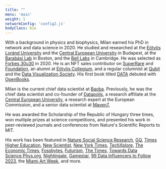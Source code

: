 ```yaml
---
title: ""
menu: 'main'
weight: 1
networkConfig: 'config2.js'
bodyClass: bio
---
```


With a background in physics and biophysics, Milan earned his PhD in network and data science in 2020. He studied and researched at the [Eötvös Loránd University](https://hal.elte.hu/kutcsop/) and the [Central European University](https://networkdatascience.ceu.edu) in Budapest, at the [Barabási Lab](https://www.barabasilab.com) in Boston, and the [Bell Labs](https://social-dynamics.net) in Cambridge. He was selected as [Forbes 30u30](https://forbes.hu/extra/forbes30-2020/) in 2020. He is an NFT sales contributor on [SuperRare](https://superrare.com/barabasilab) and [Foundation](https://foundation.app/@barabasilab), an alumni at [Eötvös Collegium](https://hu.wikipedia.org/wiki/Eötvös_József_Collegium), and a regular columnist at [Qubit](https://qubit.hu/author/janosovm) and the [Data Visualization Society](https://nightingaledvs.com/author/milan-janosov/). His first book titled [DATA](https://www.janosov.com/the-data-book/) debuted with [OpenBooks](https://openbooks.hu/termek/data/).


Milan is the current chief data scientist at [Baoba](https://gobaoba.com). Previously, he was the chief data scientist and co-founder of [Datapolis](https://hu.linkedin.com/company/datapolisio), a research affiliate at the [Central European University](https://networkdatascience.ceu.edu), a research expert at the European Commission, and a senior data scientist at [Maven7.](https://maven7.com)

He was awarded the Scholarship of the Republic of Hungary three times, won multiple prizes at science competitions, and presented his work in peer-reviewed journals and conferences from Nature's Scientific Reports to MIT.

His work has been featured in [Nature Social Science Research](https://socialsciences.nature.com/users/358956-milan-janosov), [GQ](https://www.gqindia.com/content/researcher-just-built-algorithm-predict-game-thrones-character-will-die-next), [Times Higher Education](https://www.timeshighereducation.com/news/phd-student-predicts-who-will-die-next-game-thrones), [New Scientist](https://www.newscientist.com/article/2217628-around-half-of-your-chances-of-career-success-comes-down-to-sheer-luck/), [New York Times](https://www.nytimes.com/2021/05/07/opinion/nft-art-market.html), [TechXplore](https://techxplore.com/news/2017-07-game-thrones-network-character-deaths.html), [The Economic Times](https://economictimes.indiatimes.com/magazines/panache/who-dies-next-in-game-of-thrones-this-computer-program-has-an-answer/articleshow/59722275.cms), [Fossbytes](https://fossbytes.com/game-of-thrones-death-prediction-algorithm/amp/), [Futurism](https://futurism.com/a-researcher-just-made-an-algorithm-to-predict-which-game-of-thrones-characters-will-die), [The Times](https://thetimes.com.au/world/13371-8-surprising-things-data-science-has-revealed-about-us-over-the-past-decade), [Towards Data Science](https://medium.com/me/stories/public),[Phys.org](https://phys.org/news/2017-05-predators-faster-prey-drone-tactics.html), [Nightingale](https://nightingaledvs.com/a-network-map-of-the-witcher/), [Gamestar](https://www.gamestar.hu/masvilag/rendkivul-latvanyosan-abrazoltak-a-the-witcher-szereploinek-kapcsolatait-304242.html), [99 Data Influencers to Follow 2023](https://www.linkedin.com/posts/milan-janosov_datascience-networkscience-data-activity-7106939791136423936-n1jp?utm_source=share&utm_medium=member_ios), the [Miami Art Week](https://superrare.com/features), and more.
